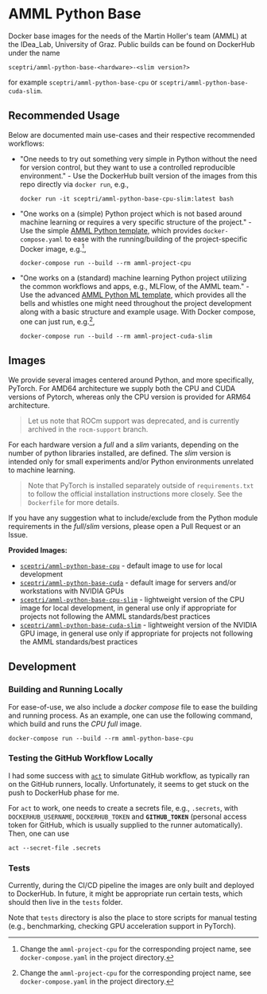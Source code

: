# AMML Python Base

Docker base images for the needs of the Martin Holler's team (AMML) at the IDea_Lab, University of Graz. Public builds can be found on DockerHub under the name

```
sceptri/amml-python-base-<hardware>-<slim version?>
```
for example `sceptri/amml-python-base-cpu` or `sceptri/amml-python-base-cuda-slim`.

## Recommended Usage

Below are documented main use-cases and their respective recommended workflows:

- "One needs to try out something very simple in Python without the need for version control, but they want to use a controlled reproducible environment." - Use the DockerHub built version of the images from this repo directly via `docker run`, e.g.,
  ```shell
  docker run -it sceptri/amml-python-base-cpu-slim:latest bash
  ```
- "One works on a (simple) Python project which is not based around machine learning or requires a very specific structure of the project." - Use the simple [AMML Python template](https://github.com/IDeaLab-uni-graz/amml-python-template), which provides `docker-compose.yaml` to ease with the running/building of the project-specific Docker image, e.g.[^1],
  ```shell
  docker-compose run --build --rm amml-project-cpu
  ```
- "One works on a (standard) machine learning Python project utilizing the common workflows and apps, e.g., MLFlow, of the AMML team." - Use the advanced [AMML Python ML template](https://github.com/IDeaLab-uni-graz/amml-python-ml-template), which provides all the bells and whistles one might need throughout the project development along with a basic structure and example usage. With Docker compose, one can just run, e.g.[^1],
  ```shell
  docker-compose run --build --rm amml-project-cuda-slim
  ```
  
[^1]: Change the `amml-project-cpu` for the corresponding project name, see `docker-compose.yaml` in the project directory.

## Images

We provide several images centered around Python, and more specifically, PyTorch. For AMD64 architecture we supply both the CPU and CUDA versions of Pytorch, whereas only the CPU version is provided for ARM64 architecture.

> Let us note that ROCm support was deprecated, and is currently archived in the `rocm-support` branch.

For each hardware version a *full* and a *slim* variants, depending on the number of python libraries installed, are defined. The *slim* version is intended only for small experiments and/or Python environments unrelated to machine learning. 

> Note that PyTorch is installed separately outside of `requirements.txt` to follow the official installation instructions more closely. See the `Dockerfile` for more details.

If you have any suggestion what to include/exclude from the Python module requirements in the *full*/*slim* versions, please open a Pull Request or an Issue.

**Provided Images:**
- [`sceptri/amml-python-base-cpu`](https://hub.docker.com/r/sceptri/amml-python-base-cpu) - default image to use for local development
- [`sceptri/amml-python-base-cuda`](https://hub.docker.com/r/sceptri/amml-python-base-cuda) - default image for servers and/or workstations with NVIDIA GPUs
- [`sceptri/amml-python-base-cpu-slim`](https://hub.docker.com/r/sceptri/amml-python-base-cpu-slim) - lightweight version of the CPU image for local development, in general use only if appropriate for projects not following the AMML standards/best practices
- [`sceptri/amml-python-base-cuda-slim`](https://hub.docker.com/r/sceptri/amml-python-base-cuda-slim) - lightweight version of the NVIDIA GPU image, in general use only if appropriate for projects not following the AMML standards/best practices

## Development
### Building and Running Locally

For ease-of-use, we also include a _docker compose_ file to ease the building and running process. As an example, one can use the following command, which build and runs the _CPU full_ image.

```shell
docker-compose run --build --rm amml-python-base-cpu
```
### Testing the GitHub Workflow Locally

I had some success with [`act`](https://nektosact.com/) to simulate GitHub workflow, as typically ran on the GitHub runners, locally. 
Unfortunately, it seems to get stuck on the push to DockerHub phase for me.

For `act` to work, one needs to create a secrets file, e.g., `.secrets`, with `DOCKERHUB_USERNAME`, `DOCKERHUB_TOKEN` and **`GITHUB_TOKEN`** 
(personal access token for GitHub, which is usually supplied to the runner automatically). Then, one can use

```shell
act --secret-file .secrets
```

### Tests

Currently, during the CI/CD pipeline the images are only built and deployed to DockerHub. In future, it might be appropriate run certain tests, which should then live in the `tests` folder.

Note that `tests` directory is also the place to store scripts for manual testing (e.g., benchmarking, checking GPU acceleration support in PyTorch).